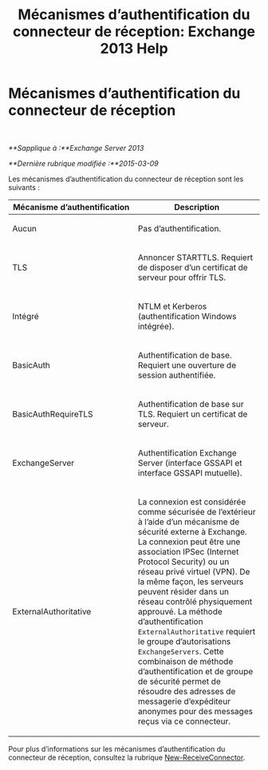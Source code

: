 ﻿---
title: 'Mécanismes d’authentification du connecteur de réception: Exchange 2013 Help'
TOCTitle: Mécanismes d’authentification du connecteur de réception
ms:assetid: 926424e1-83e3-4c4b-b2dd-bf814d81e877
ms:mtpsurl: https://technet.microsoft.com/fr-fr/library/JJ657472(v=EXCHG.150)
ms:contentKeyID: 50478724
ms.date: 04/24/2018
mtps_version: v=EXCHG.150
ms.translationtype: HT
---

# Mécanismes d’authentification du connecteur de réception

 

_**Sapplique à :**Exchange Server 2013_

_**Dernière rubrique modifiée :**2015-03-09_


Les mécanismes d’authentification du connecteur de réception sont les suivants :


<table>
<colgroup>
<col style="width: 50%" />
<col style="width: 50%" />
</colgroup>
<thead>
<tr class="header">
<th>Mécanisme d’authentification</th>
<th>Description</th>
</tr>
</thead>
<tbody>
<tr class="odd">
<td><p>Aucun</p></td>
<td><p>Pas d’authentification.</p></td>
</tr>
<tr class="even">
<td><p>TLS</p></td>
<td><p>Annoncer STARTTLS. Requiert de disposer d’un certificat de serveur pour offrir TLS.</p></td>
</tr>
<tr class="odd">
<td><p>Intégré</p></td>
<td><p>NTLM et Kerberos (authentification Windows intégrée).</p></td>
</tr>
<tr class="even">
<td><p>BasicAuth</p></td>
<td><p>Authentification de base. Requiert une ouverture de session authentifiée.</p></td>
</tr>
<tr class="odd">
<td><p>BasicAuthRequireTLS</p></td>
<td><p>Authentification de base sur TLS. Requiert un certificat de serveur.</p></td>
</tr>
<tr class="even">
<td><p>ExchangeServer</p></td>
<td><p>Authentification Exchange Server (interface GSSAPI et interface GSSAPI mutuelle).</p></td>
</tr>
<tr class="odd">
<td><p>ExternalAuthoritative</p></td>
<td><p>La connexion est considérée comme sécurisée de l’extérieur à l’aide d’un mécanisme de sécurité externe à Exchange. La connexion peut être une association IPSec (Internet Protocol Security) ou un réseau privé virtuel (VPN). De la même façon, les serveurs peuvent résider dans un réseau contrôlé physiquement approuvé. La méthode d’authentification <code>ExternalAuthoritative</code> requiert le groupe d’autorisations <code>ExchangeServers</code>. Cette combinaison de méthode d’authentification et de groupe de sécurité permet de résoudre des adresses de messagerie d’expéditeur anonymes pour des messages reçus via ce connecteur.</p></td>
</tr>
</tbody>
</table>


Pour plus d’informations sur les mécanismes d’authentification du connecteur de réception, consultez la rubrique [New-ReceiveConnector](https://technet.microsoft.com/fr-fr/library/bb125139\(v=exchg.150\)).

